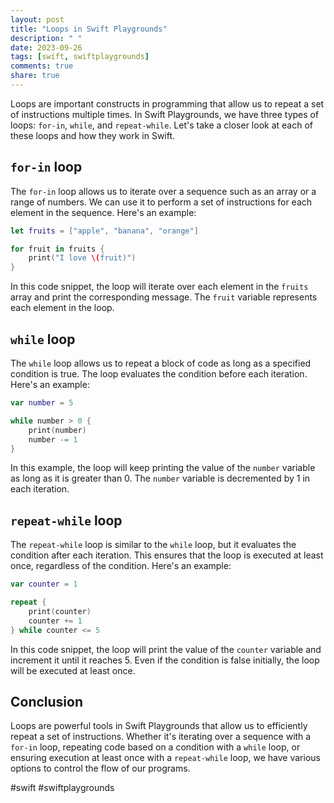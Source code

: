 ```yaml
---
layout: post
title: "Loops in Swift Playgrounds"
description: " "
date: 2023-09-26
tags: [swift, swiftplaygrounds]
comments: true
share: true
---
```


Loops are important constructs in programming that allow us to repeat a set of instructions multiple times. In Swift Playgrounds, we have three types of loops: `for-in`, `while`, and `repeat-while`. Let's take a closer look at each of these loops and how they work in Swift.

## `for-in` loop
The `for-in` loop allows us to iterate over a sequence such as an array or a range of numbers. We can use it to perform a set of instructions for each element in the sequence. Here's an example:

```swift
let fruits = ["apple", "banana", "orange"]

for fruit in fruits {
    print("I love \(fruit)")
}
```

In this code snippet, the loop will iterate over each element in the `fruits` array and print the corresponding message. The `fruit` variable represents each element in the loop.

## `while` loop
The `while` loop allows us to repeat a block of code as long as a specified condition is true. The loop evaluates the condition before each iteration. Here's an example:

```swift
var number = 5

while number > 0 {
    print(number)
    number -= 1
}
```

In this example, the loop will keep printing the value of the `number` variable as long as it is greater than 0. The `number` variable is decremented by 1 in each iteration.

## `repeat-while` loop
The `repeat-while` loop is similar to the `while` loop, but it evaluates the condition after each iteration. This ensures that the loop is executed at least once, regardless of the condition. Here's an example:

```swift
var counter = 1

repeat {
    print(counter)
    counter += 1
} while counter <= 5
```

In this code snippet, the loop will print the value of the `counter` variable and increment it until it reaches 5. Even if the condition is false initially, the loop will be executed at least once.

## Conclusion
Loops are powerful tools in Swift Playgrounds that allow us to efficiently repeat a set of instructions. Whether it's iterating over a sequence with a `for-in` loop, repeating code based on a condition with a `while` loop, or ensuring execution at least once with a `repeat-while` loop, we have various options to control the flow of our programs.

#swift #swiftplaygrounds